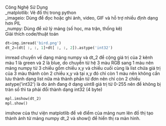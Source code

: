 Công Nghệ Sử Dụng<br>
_matplotlib: Vẽ đồ thị trong python<br>
_imageio: Dùng để đọc hoặc ghi ảnh, video, GIF và hỗ trợ nhiều định dạng hơn PIL<br>
_numpy: Dùng để xử lý mảng (số học, ma trận, thống kê)<br>
Giải thích code/thuật toán<br>
```python
dt=img.imread('bird.png')
dt_2=(dt[ :, :, 1]+dt[ :, :, 2]).astype('int32')
```
imread chuyển về dạng mảng numpy và dt_2 để cộng giá trị của 2 kênh màu 1 là green và 2 là blue, do chuyển từ hệ 3 màu RGB sang 1 màu nên mảng numpy từ 3 chiều gồm chiều x,y và chiều cuối cùng là list chứa giá trị của 3 màu thành còn 2 chiều x,y và tại x,y đó chỉ còn 1 màu nên không cần lưu thành dạng list nữa mà thành phần tử đơn nên chỉ còn 2 chiều<br>
astype('int32') là do ảnh đang ở dạng uint8 giá trị từ 0-255 nên để không bị tràn số thì ta phải đổi thành dạng int32 (4 byte)<br>
```python
mpl.imshow(dt_2)
mpl.show()
```
imshow của thư viện matplotlib để vẽ điểm của mảng num lên đồ thị tạo thành ảnh từ mảng numpy dt_2 và show() để hiển thị ra màn hình.
